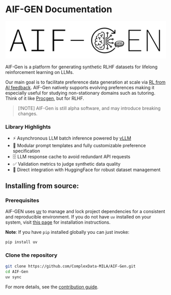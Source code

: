 # AIF-GEN Documentation

![image](./img/logo.svg)

AIF-Gen is a platform for generating synthetic RLHF datasets for lifelong reinforcement learning on LLMs.

Our main goal is to facilitate preference data generation at scale via [RL from AI feedback](https://arxiv.org/abs/2309.00267). AIF-Gen natively supports evolving preferences making it especially useful for studying non-stationary domains such as tutoring. Think of it like [Procgen](https://github.com/openai/procgen), but for RLHF.

> \[!NOTE\]
> AIF-Gen is still alpha software, and may introduce breaking changes.

### Library Highlights

- ⚡ Asynchronous LLM batch inference powered by [vLLM](https://github.com/vllm-project/vllm)
- 🔧 Modular prompt templates and fully customizable preference specification
- 🗄️ LLM response cache to avoid redundant API requests
- ✅ Validation metrics to judge synthetic data quality
- 🤗 Direct integration with HuggingFace for robust dataset management

## Installing from source:

### Prerequisites

AIF-GEN uses [uv](https://docs.astral.sh/uv/) to manage and lock project dependencies for a consistent and reproducible environment.
If you do not have `uv` installed on your system, visit [this page](https://docs.astral.sh/uv/getting-started/installation/) for installation instructions.

**Note**: If you have `pip` installed globally you can just invoke:

```sh
pip install uv
```

### Clone the repository

```bash
git clone https://github.com/ComplexData-MILA/AIF-Gen.git
cd AIF-Gen
uv sync
```

For more details, see the [contribution guide](../.github/CONTRIBUTING.md).
